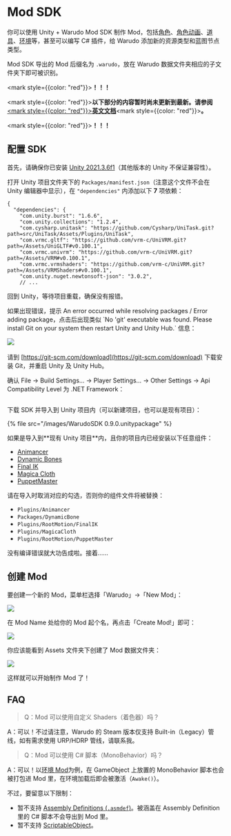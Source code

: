 # Mod SDK

你可以使用 Unity + Warudo Mod SDK 制作 Mod，包括[角色](https://tira.gitbook.io/warudo/advanced/character-mod)、[角色动画](https://tira.gitbook.io/warudo/advanced/character-animation-mod)、[道具](https://tira.gitbook.io/warudo/advanced/prop-mod)、[环境](https://tira.gitbook.io/warudo/advanced/environment-mod)等，甚至可以编写 C# 插件，给 Warudo 添加新的资源类型和蓝图节点类型。

Mod SDK 导出的 Mod 后缀名为 `.warudo`，放在 Warudo 数据文件夹相应的子文件夹下即可被识别。



<mark style={{color: "red"}}>**！！！**</mark>

<mark style={{color: "red"}}>**以下部分的内容暂时尚未更新到最新。请参阅**</mark>[<mark style={{color: "red"}}>**英文文档**</mark>](https://docs.warudo.app/warudo/v/en/modding/mod-sdk)<mark style={{color: "red"}}>**。**</mark>

<mark style={{color: "red"}}>**！！！**</mark>



## 配置 SDK

首先，请确保你已安装 [Unity 2021.3.6f1](https://unity.com/)（其他版本的 Unity 不保证兼容性）。

打开 Unity 项目文件夹下的 `Packages/manifest.json`（注意这个文件不会在 Unity 编辑器中显示），在 `"dependencies"` 内添加以下 **7** 项依赖：

```
{
  "dependencies": {
    "com.unity.burst": "1.6.6",
    "com.unity.collections": "1.2.4",
    "com.cysharp.unitask": "https://github.com/Cysharp/UniTask.git?path=src/UniTask/Assets/Plugins/UniTask",
    "com.vrmc.gltf": "https://github.com/vrm-c/UniVRM.git?path=/Assets/UniGLTF#v0.100.1",
    "com.vrmc.univrm": "https://github.com/vrm-c/UniVRM.git?path=/Assets/VRM#v0.100.1",
    "com.vrmc.vrmshaders": "https://github.com/vrm-c/UniVRM.git?path=/Assets/VRMShaders#v0.100.1",
    "com.unity.nuget.newtonsoft-json": "3.0.2",
    // ...
```

回到 Unity，等待项目重载，确保没有报错。

<div className="hint hint-warning">
如果出现错误，提示 An error occurred while resolving packages / Error adding package，点击后出现类似 `No 'git' executable was found. Please install Git on your system then restart Unity and Unity Hub.` 信息：

![](</images/image(8)(1)(1).png>)\
\
请到 [https://git-scm.com/download](https://git-scm.com/download) 下载安装 Git，并重启 Unity 及 Unity Hub。
</div>

确认 File -> Build Settings... -> Player Settings... -> Other Settings -> Api Compatibility Level 为 .NET Framework：

<figure><img src="/images/image(6).png" alt="" /><figcaption></figcaption></figure>

下载 SDK 并导入到 Unity 项目内（可以新建项目，也可以是现有项目）：

{% file src="/images/WarudoSDK 0.9.0.unitypackage" %}

<div className="hint hint-warning">
如果是导入到**现有 Unity 项目**内，且你的项目内已经安装以下任意组件：

* [Animancer](https://assetstore.unity.com/packages/tools/animation/animancer-pro-116514)
* [Dynamic Bones](https://assetstore.unity.com/packages/tools/animation/dynamic-bone-16743)
* [Final IK](https://assetstore.unity.com/packages/tools/animation/final-ik-14290)
* [Magica Cloth](https://assetstore.unity.com/packages/tools/physics/magica-cloth-160144)
* [PuppetMaster](https://assetstore.unity.com/packages/tools/physics/puppetmaster-48977)

请在导入时取消对应的勾选，否则你的组件文件将被替换：

* `Plugins/Animancer`
* `Packages/DynamicBone`
* `Plugins/RootMotion/FinalIK`
* `Plugins/MagicaCloth`
* `Plugins/RootMotion/PuppetMaster`

</div>

没有编译错误就大功告成啦。接着……

## 创建 Mod

要创建一个新的 Mod，菜单栏选择「Warudo」->「New Mod」：

![](https://user-images.githubusercontent.com/3406505/181208455-9ab46a52-4edd-401c-807e-2d2d6ae24eec.png)

在 Mod Name 处给你的 Mod 起个名，再点击「Create Mod!」即可：

![](https://user-images.githubusercontent.com/3406505/181208739-8916bccd-a669-4f48-aa41-3baf61670ef4.png)

你应该能看到 Assets 文件夹下创建了 Mod 数据文件夹：

![](https://user-images.githubusercontent.com/3406505/181209065-a63e4ba1-005a-45d3-853c-3aa4013f66a5.png)

这样就可以开始制作 Mod 了！

## FAQ

> Q：Mod 可以使用自定义 Shaders（着色器）吗？

A：可以！不过请注意，Warudo 的 Steam 版本仅支持 Built-in（Legacy）管线，如有需求使用 URP/HDRP 管线，请联系我。

> Q：Mod 可以使用 C# 脚本（MonoBehavior）吗？

A：可以！以[环境 Mod](https://tira.gitbook.io/warudo/advanced/environment-mod)为例，在 GameObject 上放置的 MonoBehavior 脚本也会被打包进 Mod 里，在环境加载后即会被激活（`Awake()`）。

不过，要留意以下限制：

* 暂不支持 [Assembly Definitions (`.asmdef`)](https://docs.unity3d.com/Manual/ScriptCompilationAssemblyDefinitionFiles.html)。被涵盖在 Assembly Definition 里的 C# 脚本不会导出到 Mod 里。
* 暂不支持 [ScriptableObject](https://docs.unity3d.com/ScriptReference/ScriptableObject.html)。
